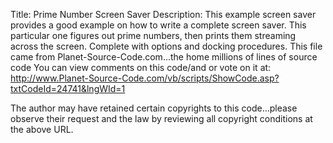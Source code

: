 Title: Prime Number Screen Saver
Description: This example screen saver provides a good example on how to write a complete screen saver. This particular one figures out prime numbers, then prints them streaming across the screen. Complete with options and docking procedures.
This file came from Planet-Source-Code.com...the home millions of lines of source code
You can view comments on this code/and or vote on it at: http://www.Planet-Source-Code.com/vb/scripts/ShowCode.asp?txtCodeId=24741&lngWId=1

The author may have retained certain copyrights to this code...please observe their request and the law by reviewing all copyright conditions at the above URL.
